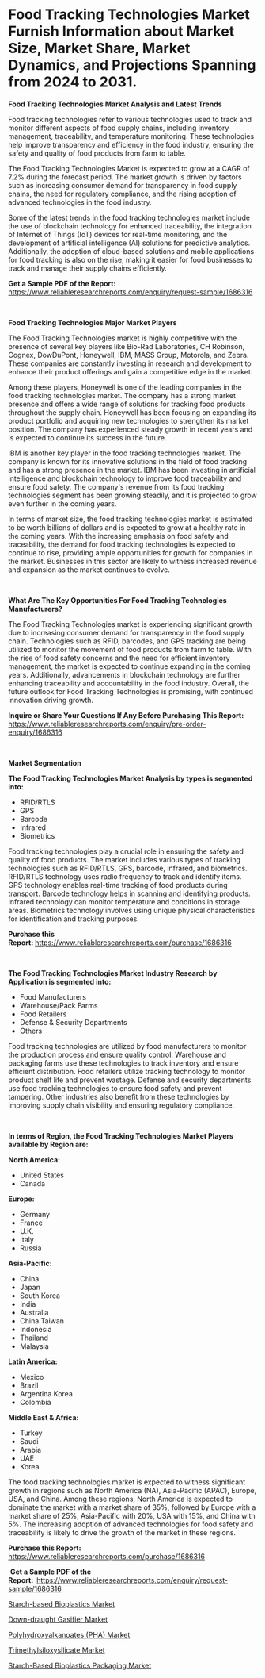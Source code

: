 <p><h1>Food Tracking Technologies Market Furnish Information about Market Size, Market Share, Market Dynamics, and Projections Spanning from 2024 to 2031.</h1></p><p><strong>Food Tracking Technologies Market Analysis and Latest Trends</strong></p>
<p><p>Food tracking technologies refer to various technologies used to track and monitor different aspects of food supply chains, including inventory management, traceability, and temperature monitoring. These technologies help improve transparency and efficiency in the food industry, ensuring the safety and quality of food products from farm to table.</p><p>The Food Tracking Technologies Market is expected to grow at a CAGR of 7.2% during the forecast period. The market growth is driven by factors such as increasing consumer demand for transparency in food supply chains, the need for regulatory compliance, and the rising adoption of advanced technologies in the food industry.</p><p>Some of the latest trends in the food tracking technologies market include the use of blockchain technology for enhanced traceability, the integration of Internet of Things (IoT) devices for real-time monitoring, and the development of artificial intelligence (AI) solutions for predictive analytics. Additionally, the adoption of cloud-based solutions and mobile applications for food tracking is also on the rise, making it easier for food businesses to track and manage their supply chains efficiently.</p></p>
<p><strong>Get a Sample PDF of the Report:&nbsp;</strong> <a href="https://www.reliableresearchreports.com/enquiry/request-sample/1686316">https://www.reliableresearchreports.com/enquiry/request-sample/1686316</a></p>
<p>&nbsp;</p>
<p><strong>Food Tracking Technologies Major Market Players</strong></p>
<p><p>The Food Tracking Technologies market is highly competitive with the presence of several key players like Bio-Rad Laboratories, CH Robinson, Cognex, DowDuPont, Honeywell, IBM, MASS Group, Motorola, and Zebra. These companies are constantly investing in research and development to enhance their product offerings and gain a competitive edge in the market.</p><p>Among these players, Honeywell is one of the leading companies in the food tracking technologies market. The company has a strong market presence and offers a wide range of solutions for tracking food products throughout the supply chain. Honeywell has been focusing on expanding its product portfolio and acquiring new technologies to strengthen its market position. The company has experienced steady growth in recent years and is expected to continue its success in the future.</p><p>IBM is another key player in the food tracking technologies market. The company is known for its innovative solutions in the field of food tracking and has a strong presence in the market. IBM has been investing in artificial intelligence and blockchain technology to improve food traceability and ensure food safety. The company's revenue from its food tracking technologies segment has been growing steadily, and it is projected to grow even further in the coming years.</p><p>In terms of market size, the food tracking technologies market is estimated to be worth billions of dollars and is expected to grow at a healthy rate in the coming years. With the increasing emphasis on food safety and traceability, the demand for food tracking technologies is expected to continue to rise, providing ample opportunities for growth for companies in the market. Businesses in this sector are likely to witness increased revenue and expansion as the market continues to evolve.</p></p>
<p>&nbsp;</p>
<p><strong>What Are The Key Opportunities For Food Tracking Technologies Manufacturers?</strong></p>
<p><p>The Food Tracking Technologies market is experiencing significant growth due to increasing consumer demand for transparency in the food supply chain. Technologies such as RFID, barcodes, and GPS tracking are being utilized to monitor the movement of food products from farm to table. With the rise of food safety concerns and the need for efficient inventory management, the market is expected to continue expanding in the coming years. Additionally, advancements in blockchain technology are further enhancing traceability and accountability in the food industry. Overall, the future outlook for Food Tracking Technologies is promising, with continued innovation driving growth.</p></p>
<p><strong>Inquire or Share Your Questions If Any Before Purchasing This Report:</strong> <a href="https://www.reliableresearchreports.com/enquiry/pre-order-enquiry/1686316">https://www.reliableresearchreports.com/enquiry/pre-order-enquiry/1686316</a></p>
<p>&nbsp;</p>
<p><strong>Market Segmentation</strong></p>
<p><strong>The Food Tracking Technologies Market Analysis by types is segmented into:</strong></p>
<p><ul><li>RFID/RTLS</li><li>GPS</li><li>Barcode</li><li>Infrared</li><li>Biometrics</li></ul></p>
<p><p>Food tracking technologies play a crucial role in ensuring the safety and quality of food products. The market includes various types of tracking technologies such as RFID/RTLS, GPS, barcode, infrared, and biometrics. RFID/RTLS technology uses radio frequency to track and identify items. GPS technology enables real-time tracking of food products during transport. Barcode technology helps in scanning and identifying products. Infrared technology can monitor temperature and conditions in storage areas. Biometrics technology involves using unique physical characteristics for identification and tracking purposes.</p></p>
<p><strong>Purchase this Report:&nbsp;</strong><a href="https://www.reliableresearchreports.com/purchase/1686316">https://www.reliableresearchreports.com/purchase/1686316</a></p>
<p>&nbsp;</p>
<p><strong>The Food Tracking Technologies Market Industry Research by Application is segmented into:</strong></p>
<p><ul><li>Food Manufacturers</li><li>Warehouse/Pack Farms</li><li>Food Retailers</li><li>Defense & Security Departments</li><li>Others</li></ul></p>
<p><p>Food tracking technologies are utilized by food manufacturers to monitor the production process and ensure quality control. Warehouse and packaging farms use these technologies to track inventory and ensure efficient distribution. Food retailers utilize tracking technology to monitor product shelf life and prevent wastage. Defense and security departments use food tracking technologies to ensure food safety and prevent tampering. Other industries also benefit from these technologies by improving supply chain visibility and ensuring regulatory compliance.</p></p>
<p>&nbsp;</p>
<p><strong>In terms of Region, the Food Tracking Technologies Market Players available by Region are:</strong></p>
<p>
    <p> <strong> North America: </strong>
        <ul>
            <li>United States</li>
            <li>Canada</li>
        </ul>
        </p> 
    <p> <strong> Europe: </strong>
        <ul>
            <li>Germany</li>
            <li>France</li>
            <li>U.K.</li>
            <li>Italy</li>
            <li>Russia</li>
        </ul>
        </p> 
    <p> <strong> Asia-Pacific: </strong>
        <ul>
            <li>China</li>
            <li>Japan</li>
            <li>South Korea</li>
            <li>India</li>
            <li>Australia</li>
            <li>China Taiwan</li>
            <li>Indonesia</li>
            <li>Thailand</li>
            <li>Malaysia</li>
        </ul>
        </p> 
    <p> <strong> Latin America: </strong>
        <ul>
            <li>Mexico</li>
            <li>Brazil</li>
            <li>Argentina Korea</li>
            <li>Colombia</li>
        </ul>
        </p> 
    <p> <strong> Middle East & Africa: </strong>
        <ul>
            <li>Turkey</li>
            <li>Saudi</li>
            <li>Arabia</li>
            <li>UAE</li>
            <li>Korea</li>
        </ul>
    </p>
    </p>
<p><p>The food tracking technologies market is expected to witness significant growth in regions such as North America (NA), Asia-Pacific (APAC), Europe, USA, and China. Among these regions, North America is expected to dominate the market with a market share of 35%, followed by Europe with a market share of 25%, Asia-Pacific with 20%, USA with 15%, and China with 5%. The increasing adoption of advanced technologies for food safety and traceability is likely to drive the growth of the market in these regions.</p></p>
<p><strong>Purchase this Report: </strong><a href="https://www.reliableresearchreports.com/purchase/1686316">https://www.reliableresearchreports.com/purchase/1686316</a></p>
<p>&nbsp;<strong>Get a Sample PDF of the Report:&nbsp;&nbsp;</strong><a href="https://www.reliableresearchreports.com/enquiry/request-sample/1686316">https://www.reliableresearchreports.com/enquiry/request-sample/1686316</a></p>
<p><strong></strong></p>
<p><p><a href="https://github.com/RickHolmes3/Market-Research-Report-List-3/blob/main/starch-based-bioplastics-market.md">Starch-based Bioplastics Market</a></p><p><a href="https://github.com/jsmusil/Market-Research-Report-List-2/blob/main/down-draught-gasifier-market.md">Down-draught Gasifier Market</a></p><p><a href="https://github.com/yemakinde/Market-Research-Report-List-1/blob/main/polyhydroxyalkanoates-pha-market.md">Polyhydroxyalkanoates (PHA) Market</a></p><p><a href="https://github.com/Alonsoolds3wq1d81czn8rbol/Market-Research-Report-List-1/blob/main/trimethylsiloxysilicate-market.md">Trimethylsiloxysilicate Market</a></p><p><a href="https://github.com/Krish2023na/Market-Research-Report-List-3/blob/main/starch-based-bioplastics-packaging-market.md">Starch-Based Bioplastics Packaging Market</a></p></p>